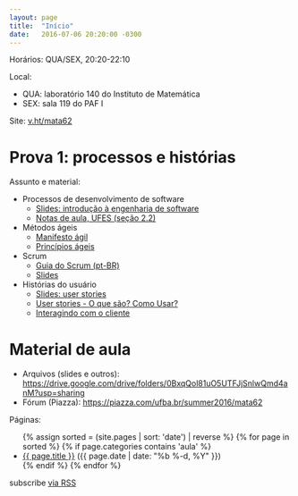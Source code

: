 ```yaml
---
layout: page
title:  "Início"
date:   2016-07-06 20:20:00 -0300
---
```


Horários: QUA/SEX, 20:20-22:10

Local:

- QUA: laboratório 140 do Instituto de Matemática
- SEX: sala 119 do PAF I

Site: [v.ht/mata62](http://v.ht/mata62)

# Prova 1: processos e histórias

Assunto e material:

- Processos de desenvolvimento de software
  - [Slides: introdução à engenharia de software](https://docs.google.com/presentation/d/1fGzQcwumPGmF1uGTMNkFkp4xpHpJQodunkOuqlGru0c/edit#slide=id.g198411f564_0_15)
  - [Notas de aula, UFES (seção 2.2)](https://www.inf.ufes.br/~monalessa/PaginaMonalessa-NEMO/ES_Mestrado/Artigos/ProcessoDeSoftware.pdf)
- Métodos ágeis
  - [Manifesto ágil](http://agilemanifesto.org/iso/ptbr/manifesto.html)
  - [Princípios ágeis](http://agilemanifesto.org/iso/ptbr/principles.html)
- Scrum
  - [Guia do Scrum (pt-BR)](http://www.scrumguides.org/docs/scrumguide/v2016/2016-Scrum-Guide-Portuguese-Brazilian.pdf)
  - [Slides](http://slides.com/rodrigorgs/scrum)
- Histórias do usuário
  - [Slides: user stories](http://slides.com/rodrigorgs/user-stories)
  - [User stories - O que são? Como Usar?](http://blog.myscrumhalf.com/2011/10/user-stories-o-que-sao-como-usar/)
  - [Interagindo com o cliente](https://rodrigorgs.github.io/mata62/cliente.html)

# Material de aula

- Arquivos (slides e outros): <https://drive.google.com/drive/folders/0BxqQol81uO5UTFJjSnlwQmd4anM?usp=sharing>
- Fórum (Piazza): <https://piazza.com/ufba.br/summer2016/mata62>

Páginas:

<ul>
{% assign sorted = (site.pages | sort: 'date') | reverse %}
{% for page in sorted %}
{% if page.categories contains 'aula' %}
<li><a href="{{ page.url | prepend: site.baseurl }}">{{ page.title }}</a> (<span class="post-meta">{{ page.date | date: "%b %-d, %Y" }}</span>)</li>
{% endif %}
{% endfor %}
</ul>

<p class="rss-subscribe">subscribe <a href="{{ "/feed.xml" | prepend: site.baseurl }}">via RSS</a></p>
